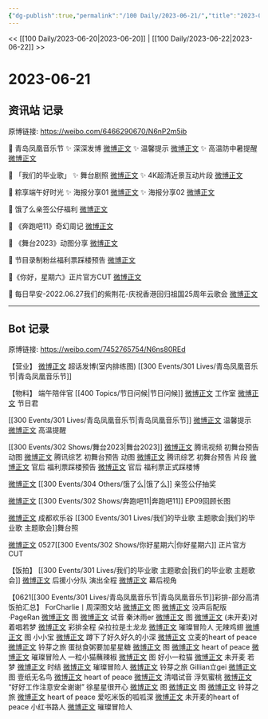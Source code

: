 ```yaml
---
{"dg-publish":true,"permalink":"/100 Daily/2023-06-21/","title":"2023-06-21","created":"2023-06-29T21:57:06.609+08:00","updated":"2023-07-21T16:32:03.712+08:00"}
---
```



<< [[100 Daily/2023-06-20\|2023-06-20]] | [[100 Daily/2023-06-22\|2023-06-22]] >>

# 2023-06-21

## 资讯站 记录

原博链接: https://weibo.com/6466290670/N6nP2m5ib

💫 青岛凤凰音乐节
✨ 深深发博 [微博正文](https://weibo.com/6466290670/4915198433954526)
✨ 温馨提示 [微博正文](https://weibo.com/6466290670/4915097350966529)
✨ 高温防中暑提醒 [微博正文](https://weibo.com/6466290670/4915129840566989)

💫 「我们的毕业歌」
✨ 舞台剧照 [微博正文](https://weibo.com/6466290670/4915046264344036)
✨ 4K超清近景互动片段 [微博正文](https://weibo.com/6466290670/4915022628913792)

💫 粽享端午好时光
✨ 海报分享01 [微博正文](https://weibo.com/6466290670/4915160524787651)
✨ 海报分享02 [微博正文](https://weibo.com/6466290670/4915136454987553)

💫 饿了么亲签公仔福利 [微博正文](https://weibo.com/6466290670/4915006124593843)

💫 《奔跑吧11》奇幻周记 [微博正文](https://weibo.com/6466290670/4915040278285429)

💫 《舞台2023》动图分享 [微博正文](https://weibo.com/6466290670/4915013373132874)

💫 节目录制粉丝福利票踩楼预告 [微博正文](https://weibo.com/6466290670/4915026421092218)

💫《你好，星期六》正片官方CUT [微博正文](https://weibo.com/6466290670/4915005168026033)

💫 每日早安-2022.06.27我们的紫荆花-庆祝香港回归祖国25周年云歌会 [微博正文](https://weibo.com/6466290670/4914990392017697)

---
## Bot 记录

原博链接: https://weibo.com/7452765754/N6ns80REd

【营业】
[微博正文](http://weibo.com/1736988591/N6nkqofnm) 超话发博(室内排练图) [[300 Events/301 Lives/青岛凤凰音乐节\|青岛凤凰音乐节]]

【物料】
端午陪伴官 [[400 Topics/节日问候\|节日问候]]
[微博正文](http://weibo.com/7478855230/N6lHrhRfw) 工作室
[微博正文](http://weibo.com/1906114713/N6mmCkVu2) 节日君

[[300 Events/301 Lives/青岛凤凰音乐节\|青岛凤凰音乐节]]
[微博正文](http://weibo.com/7049436181/N6kIpvdrs) 温馨提示
[微博正文](http://weibo.com/7049436181/N6lrl4iyG) 高温提醒

[[300 Events/302 Shows/舞台2023\|舞台2023]]
[微博正文](http://weibo.com/2591595652/N6itMsaLQ) 腾讯视频 初舞台预告 动图
[微博正文](http://weibo.com/3758512144/N6iAKgDqB) 腾讯综艺 初舞台预告 动图
[微博正文](http://weibo.com/3758512144/N6iuutQEc) 腾讯综艺 初舞台预告 片段
[微博正文](http://weibo.com/5248300719/N6iRe0ZGs) 官后 福利票踩楼预告
[微博正文](http://weibo.com/5248300719/N6jq7EI2d) 官后 福利票正式踩楼博

[微博正文](http://weibo.com/1282440983/N6ilpmYB3) [[300 Events/304 Others/饿了么\|饿了么]] 亲签公仔抽奖

[微博正文](http://weibo.com/5242381821/N6jdW6yQ3) [[300 Events/302 Shows/奔跑吧11\|奔跑吧11]] EP09回顾长图

[微博正文](http://weibo.com/1680484845/N6jdW5tBY) 成都欢乐谷 [[300 Events/301 Lives/我们的毕业歌 主题歌会\|我们的毕业歌 主题歌会]]舞台照

[微博正文](http://weibo.com/6466290670/N6ilSxFW9) 0527[[300 Events/302 Shows/你好星期六\|你好星期六]] 正片官方CUT

【饭拍】
[[300 Events/301 Lives/我们的毕业歌 主题歌会\|我们的毕业歌 主题歌会]]
[微博正文](http://weibo.com/5516625428/N6hV7qTna) 后援小分队 演出全程
[微博正文](http://weibo.com/6083110602/N6jPqF9tq) 幕后视角

【0621[[300 Events/301 Lives/青岛凤凰音乐节\|青岛凤凰音乐节]]彩排-部分高清饭拍汇总】
ForCharlie丨周深图文站
[微博正文](https://weibo.com/6987697229/N6oL7vHVY) 图
[微博正文](https://weibo.com/6987697229/N6oUww3wV) 没声后配版
·PageRan
[微博正文](https://weibo.com/7633014126/N6obgwwjl) 图
[微博正文](https://weibo.com/7633014126/N6s0khYB3) 试音
秦沐雨er
[微博正文](https://weibo.com/5850940655/N6oa8z1BJ) 图
[微博正文](https://weibo.com/5850940655/N6nH4hfVZ) (未开麦)对着唱若梦
[微博正文](https://weibo.com/5850940655/N6q8Lwl71) 彩排全程
朵拉拉是土龙龙
[微博正文](https://weibo.com/5595700253/N6qaV8tF0) 璀璨冒险人
无辣鸡翅
[微博正文](https://weibo.com/7495641082/N6o2i80Gm) 图 小小宝
[微博正文](https://weibo.com/7495641082/N6o5tfKhM) 蹲下了好久好久的小深
[微博正文](https://weibo.com/7495641082/N6o7i7o8i) 立麦的heart of peace
[微博正文](https://weibo.com/7495641082/N6q9NjNg7) 铃芽之旅
蛋挞食粥要加星星糖
[微博正文](https://weibo.com/6048634807/N6pwzangf) 图
[微博正文](https://weibo.com/6048634807/N6rL0jMnz) heart of peace
[微博正文](https://weibo.com/6048634807/N6s4gmxnL) 璀璨冒险人
一粒小猫蘸辣椒
[微博正文](https://weibo.com/1824010843/N6od2qPwX) 图 好小一粒猫
[微博正文](https://weibo.com/1824010843/N6ofK2XRL) 未开麦 若梦
[微博正文](https://weibo.com/1824010843/N6og51LRQ) 时结
[微博正文](https://weibo.com/1824010843/N6olJbboH) 璀璨冒险人
[微博正文](https://weibo.com/1824010843/N6oskFRGK) 铃芽之旅
Gillian立gei
[微博正文](https://weibo.com/5355738926/N6oBOscf3) 图
壹纸无名鸟
[微博正文](https://weibo.com/3043793905/N6op5dRgf) heart of peace
[微博正文](https://weibo.com/3043793905/N6oy323UW) 清唱试音
浮気蜜桃
[微博正文](https://weibo.com/7456128047/N6nOCo6qJ) “好好工作注意安全谢谢”
徐星星很开心
[微博正文](https://weibo.com/6138734344/N6nU3xpNi) 图
[微博正文](https://weibo.com/6138734344/N6oiCs5LI) 图
[微博正文](https://weibo.com/6138734344/N6o5UozTS) 铃芽之旅
[微博正文](https://weibo.com/6138734344/N6ocGigUW) heart of peace
爱吃米饭的呱呱深
[微博正文](http://weibo.com/2126481021/N6obSpgAr) 未开麦的heart of peace
小红书路人
[微博正文](https://weibo.com/6083110602/N6oewo2J4) 璀璨冒险人
